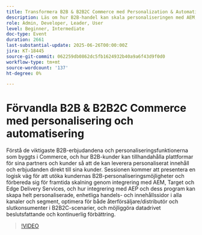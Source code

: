 ```yaml
---
title: Transformera B2B & B2B2C Commerce med Personalization & Automation
description: Läs om hur B2B-handel kan skala personaliseringen med AEM, Target och AEP för att optimera B2B2C-upplevelser och driva datadrivet, enhetligt innehåll och erbjudanden.
role: Admin, Developer, Leader, User
level: Beginner, Intermediate
doc-type: Event
duration: 2661
last-substantial-update: 2025-06-26T00:00:00Z
jira: KT-18445
source-git-commit: 062259db0862dc5fb1624932b40a9a6f43d9f0d0
workflow-type: tm+mt
source-wordcount: '137'
ht-degree: 0%

---
```



# Förvandla B2B &amp; B2B2C Commerce med personalisering och automatisering

Förstå de viktigaste B2B-erbjudandena och personaliseringsfunktionerna som byggts i Commerce, och hur B2B-kunder kan tillhandahålla plattformar för sina partners och kunder så att de kan leverera personaliserat innehåll och erbjudanden direkt till sina kunder. Sessionen kommer att presentera en logisk väg för att utöka kundernas B2B-personaliseringsmöjligheter och förbereda sig för framtida skalning genom integrering med AEM, Target och Edge Delivery Services, och hur integrering med AEP och dess program kan skapa helt personaliserade, enhetliga handels- och innehållssidor i alla kanaler och segment, optimera för både återförsäljare/distributör och slutkonsumenter i B2B2C-scenarier, och möjliggöra datadrivet beslutsfattande och kontinuerlig förbättring.

>[!VIDEO](https://video.tv.adobe.com/v/3464441/?learn=on&enablevpops)
